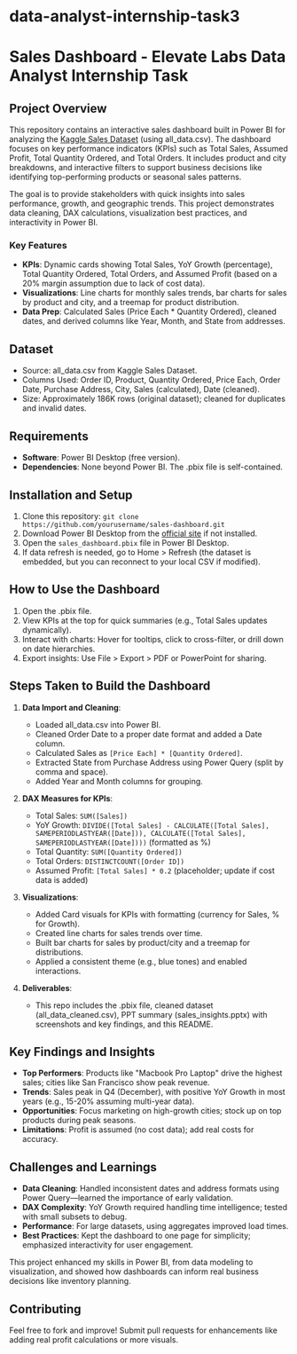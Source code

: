 # data-analyst-internship-task3


# Sales Dashboard - Elevate Labs Data Analyst Internship Task

## Project Overview
This repository contains an interactive sales dashboard built in Power BI for analyzing the [Kaggle Sales Dataset](https://www.kaggle.com/datasets/abrarahmed26/sales-dataset) (using all_data.csv). The dashboard focuses on key performance indicators (KPIs) such as Total Sales, Assumed Profit, Total Quantity Ordered, and Total Orders. It includes  product and city breakdowns, and interactive filters to support business decisions like identifying top-performing products or seasonal sales patterns.

The goal is to provide stakeholders with quick insights into sales performance, growth, and geographic trends. This project demonstrates data cleaning, DAX calculations, visualization best practices, and interactivity in Power BI.

### Key Features
- **KPIs**: Dynamic cards showing Total Sales, YoY Growth (percentage), Total Quantity Ordered, Total Orders, and Assumed Profit (based on a 20% margin assumption due to lack of cost data).
- **Visualizations**: Line charts for monthly sales trends, bar charts for sales by product and city, and a treemap for product distribution.
- **Data Prep**: Calculated Sales (Price Each * Quantity Ordered), cleaned dates, and derived columns like Year, Month, and State from addresses.

## Dataset
- Source: all_data.csv from Kaggle Sales Dataset.
- Columns Used: Order ID, Product, Quantity Ordered, Price Each, Order Date, Purchase Address, City, Sales (calculated), Date (cleaned).
- Size: Approximately 186K rows (original dataset); cleaned for duplicates and invalid dates.

## Requirements
- **Software**: Power BI Desktop (free version).
- **Dependencies**: None beyond Power BI. The .pbix file is self-contained.

## Installation and Setup
1. Clone this repository: `git clone https://github.com/yourusername/sales-dashboard.git`
2. Download Power BI Desktop from the [official site](https://powerbi.microsoft.com/desktop/) if not installed.
3. Open the `sales_dashboard.pbix` file in Power BI Desktop.
4. If data refresh is needed, go to Home > Refresh (the dataset is embedded, but you can reconnect to your local CSV if modified).

## How to Use the Dashboard
1. Open the .pbix file.
2. View KPIs at the top for quick summaries (e.g., Total Sales updates dynamically).
3. Interact with charts: Hover for tooltips, click to cross-filter, or drill down on date hierarchies.
4. Export insights: Use File > Export > PDF or PowerPoint for sharing.

## Steps Taken to Build the Dashboard
1. **Data Import and Cleaning**:
   - Loaded all_data.csv into Power BI.
   - Cleaned Order Date to a proper date format and added a Date column.
   - Calculated Sales as `[Price Each] * [Quantity Ordered]`.
   - Extracted State from Purchase Address using Power Query (split by comma and space).
   - Added Year and Month columns for grouping.

2. **DAX Measures for KPIs**:
   - Total Sales: `SUM([Sales])`
   - YoY Growth: `DIVIDE([Total Sales] - CALCULATE([Total Sales], SAMEPERIODLASTYEAR([Date])), CALCULATE([Total Sales], SAMEPERIODLASTYEAR([Date])))` (formatted as %)
   - Total Quantity: `SUM([Quantity Ordered])`
   - Total Orders: `DISTINCTCOUNT([Order ID])`
   - Assumed Profit: `[Total Sales] * 0.2` (placeholder; update if cost data is added)

3. **Visualizations**:
   - Added Card visuals for KPIs with formatting (currency for Sales, % for Growth).
   - Created line charts for sales trends over time.
   - Built bar charts for sales by product/city and a treemap for distributions.
   - Applied a consistent theme (e.g., blue tones) and enabled interactions.

4. **Deliverables**:
   - This repo includes the .pbix file, cleaned dataset (all_data_cleaned.csv), PPT summary (sales_insights.pptx) with screenshots and key findings, and this README.

## Key Findings and Insights
- **Top Performers**: Products like "Macbook Pro Laptop" drive the highest sales; cities like San Francisco show peak revenue.
- **Trends**: Sales peak in Q4 (December), with positive YoY Growth in most years (e.g., 15-20% assuming multi-year data).
- **Opportunities**: Focus marketing on high-growth cities; stock up on top products during peak seasons.
- **Limitations**: Profit is assumed (no cost data); add real costs for accuracy.

## Challenges and Learnings
- **Data Cleaning**: Handled inconsistent dates and address formats using Power Query—learned the importance of early validation.
- **DAX Complexity**: YoY Growth required handling time intelligence; tested with small subsets to debug.
- **Performance**: For large datasets, using aggregates improved load times.
- **Best Practices**: Kept the dashboard to one page for simplicity; emphasized interactivity for user engagement.

This project enhanced my skills in Power BI, from data modeling to visualization, and showed how dashboards can inform real business decisions like inventory planning.

## Contributing
Feel free to fork and improve! Submit pull requests for enhancements like adding real profit calculations or more visuals.
